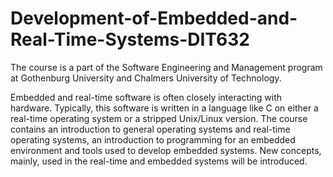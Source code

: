# Development-of-Embedded-and-Real-Time-Systems-DIT632
The course is a part of the Software Engineering and Management program at Gothenburg University and Chalmers University of Technology.

Embedded and real-time software is often closely interacting with hardware. Typically, this software is written in a language like C on either a real-time operating system or a stripped Unix/Linux version. The course contains an introduction to general operating systems and real-time operating systems, an introduction to programming for an embedded environment and tools used to develop embedded systems. New concepts, mainly, used in the real-time and embedded systems will be introduced.

